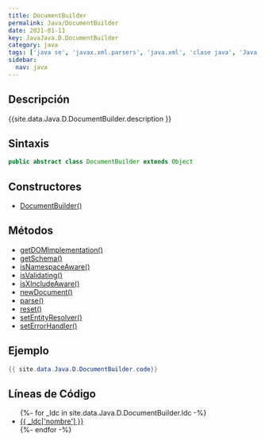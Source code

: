 ```yaml
---
title: DocumentBuilder
permalink: Java/DocumentBuilder
date: 2021-01-11
key: JavaJava.D.DocumentBuilder
category: java
tags: ['java se', 'javax.xml.parsers', 'java.xml', 'clase java', 'Java 1.4']
sidebar: 
  nav: java
---
```


## Descripción
{{site.data.Java.D.DocumentBuilder.description }}

## Sintaxis
~~~java
public abstract class DocumentBuilder extends Object
~~~

## Constructores
* [DocumentBuilder()](/Java/DocumentBuilder/DocumentBuilder/)

## Métodos
* [getDOMImplementation()](/Java/DocumentBuilder/getDOMImplementation)
* [getSchema()](/Java/DocumentBuilder/getSchema)
* [isNamespaceAware()](/Java/DocumentBuilder/isNamespaceAware)
* [isValidating()](/Java/DocumentBuilder/isValidating)
* [isXIncludeAware()](/Java/DocumentBuilder/isXIncludeAware)
* [newDocument()](/Java/DocumentBuilder/newDocument)
* [parse()](/Java/DocumentBuilder/parse)
* [reset()](/Java/DocumentBuilder/reset)
* [setEntityResolver()](/Java/DocumentBuilder/setEntityResolver)
* [setErrorHandler()](/Java/DocumentBuilder/setErrorHandler)

## Ejemplo
~~~java
{{ site.data.Java.D.DocumentBuilder.code}}
~~~

## Líneas de Código
<ul>
{%- for _ldc in site.data.Java.D.DocumentBuilder.ldc -%}
   <li>
       <a href="{{_ldc['url'] }}">{{ _ldc['nombre'] }}</a>
   </li>
{%- endfor -%}
</ul>
